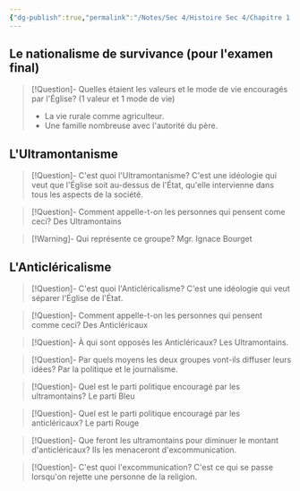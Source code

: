 ```yaml
---
{"dg-publish":true,"permalink":"/Notes/Sec 4/Histoire Sec 4/Chapitre 1：La formation du régime fédéral canadien (1840 - 1896)/Dossier 2：Transformations socio-économiques/4. La présence de l'Église catholique/"}
---
```



## Le nationalisme de survivance (pour l'examen final)

>[!Question]- Quelles étaient les valeurs et le mode de vie encouragés par l'Église? (1 valeur et 1 mode de vie)
>- La vie rurale comme agriculteur.
>- Une famille nombreuse avec l'autorité du père.

## L'Ultramontanisme

>[!Question]- C'est quoi l'Ultramontanisme?
>C'est une idéologie qui veut que l'Église soit au-dessus de l'État, qu'elle intervienne dans tous les aspects de la société.

>[!Question]- Comment appelle-t-on les personnes qui pensent come ceci?
>Des Ultramontains

>[!Warning]- Qui représente ce groupe?
>Mgr. Ignace Bourget


## L'Anticléricalisme

>[!Question]- C'est quoi l'Anticléricalisme?
>C'est une idéologie qui veut séparer l'Église de l'État.

>[!Question]- Comment appelle-t-on les personnes qui pensent comme ceci?
>Des Anticléricaux

>[!Question]- À qui sont opposés les Anticléricaux?
>Les Ultramontains.


>[!Question]- Par quels moyens les deux groupes vont-ils diffuser leurs idées?
>Par la politique et le journalisme.

>[!Question]- Quel est le parti politique encouragé par les ultramontains?
>Le parti Bleu

>[!Question]- Quel est le parti politique encouragé par les anticléricaux?
>Le parti Rouge


>[!Question]- Que feront les ultramontains pour diminuer le montant d'anticléricaux?
>Ils les menaceront d'excommunication.

>[!Question]- C'est quoi l'excommunication?
>C'est ce qui se passe lorsqu'on rejette une personne de la religion.

